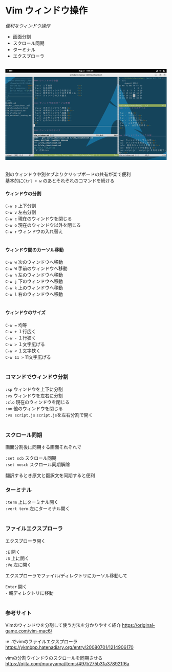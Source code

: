 # Vim ウィンドウ操作

*便利なウィンドウ操作*
- 画面分割       <br>
- スクロール同期 <br>
- ターミナル     <br>
- エクスプローラ <br>
<br>

<div style="text-align: center;">
    <img src="vim_window.png" alt="vim_window" width="600">
</div>
<br>


別のウィンドウや別タブよりクリップボードの共有が楽で便利<br>
基本的に`Ctrl + w` のあとそれぞれのコマンドを続ける
<br>

#### ウィンドウの分割

`C-w s` 上下分割                     <br>
`C-w v` 左右分割                     <br>
`C-w c` 現在のウィンドウを閉じる     <br>
`C-w o` 現在のウィンドウ以外を閉じる <br>
`C-w r` ウィンドウの入れ替え         <br>
<br>

#### ウィンドウ間のカーソル移動

`C-w w` 次のウィンドウへ移動<br>
`C-w W` 手前のウィンドウへ移動<br>
`C-w h` 左のウィンドウへ移動<br>
`C-w j` 下のウィンドウへ移動<br>
`C-w k` 上のウィンドウへ移動<br>
`C-w l` 右のウィンドウへ移動<br>
<br>


#### ウィンドウのサイズ

`C-w =` 均等<br>
`C-w +` １行広く<br>
`C-w -` １行狭く<br>
`C-w >` １文字広げる<br>
`C-w <` １文字狭く<br>
`C-w 11 >` 11文字広げる<br>
<br>


### コマンドでウィンドウ分割

`:sp` ウィンドウを上下に分割<br>
`:vs` ウィンドウを左右に分割<br>
`:clo` 現在のウィンドウを閉じる<br>
`:on` 他のウィンドウを閉じる<br>
`:vs script.js` `script.js`を左右分割で開く<br>
<br>


### スクロール同期

画面分割後に同期する画面それぞれで

`:set scb` スクロール同期<br>
`:set noscb` スクロール同期解除<br>

翻訳するとき原文と翻訳文を同期すると便利
<br>


### ターミナル

`:term` 上にターミナル開く<br>
`:vert term` 左にターミナル開く<br>
<br>


### ファイルエクスプローラ

エクスプローラ開く

`:E` 開く<br>
`:S` 上に開く<br>
`:Ve` 左に開く<br>

エクスプローラでファイル/ディレクトリにカーソル移動して

`Enter` 開く<br>
`-` 親ディレクトリに移動<br>
<br>


### 参考サイト

Vimのウィンドウを分割して使う方法を分かりやすく紹介
https://original-game.com/vim-mac6/

 :e .でvimのファイルエクスプローラ 
https://ykmbpp.hatenadiary.org/entry/20080701/1214906170

vimの分割ウインドウのスクロールを同期させる
https://qiita.com/murayama/items/497b275b31a378921f6a

